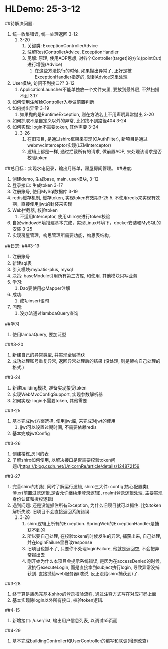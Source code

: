 

# HLDemo: 25-3-12

##待解决问题:
1. 统一收集错误, 统一处理返回 3-12
   1. 3-20
      1. 关键类: ExceptionControllerAdvice 
      2. 注解RestControllerAdvice, ExceptionHandler
      3. 见解: 原理, 使用AOP思想, 对各个Controller(target)的方法(pointCut)进行增强(Advice)
         1. 在这些方法执行的时候, 如果抛出异常了, 正好是被ExceptionHandler指定的, 就到Advice这里处理
2. User模块, 访问不到接口??  3-12
    1. ApplicationLauncher不能单独放一个文件夹里, 要放到最外层, 不然扫描不到 3.17
3. 如何使用注解给Controller入参做前置判断
4. 如何抛出异常 3-19
   1. 如果抛的是RuntimeException, 则在方法名上不用声明异常抛出 3-20
5. 如何抓取不是自定义以外的异常, 比如找不到路径404 3-24
6. 如何实现: login不需要token, 其他需要 3-24
   1. 3-26
      1. 在旧项目, 是通过shiro框架来实现(OAuthFilter), 新项目是通过webmvcInterceptor实现(LZMInterceptor)
      2. 逻辑上都是一样, 通过拦截所有的请求, 做前置AOP, 来处理该请求是否校验token

##总目标：实现水电记录，输出月账单，房屋房间管理。
##进度:
1. 创建demo, 生成base, main, user模块, 3-12
2. 登录接口: 生成token 3-17
3. 注册账号, 使用MySql数据库 3-19
4. redis缓存机制, 缓存token, 实现token有效期3-25
   5. 不使用redis来实现有效期，直接使用jjwt的封装来实现
5. Web拦截器, 校验token
   1. 不适用Interceptor, 使用shiro来进行token校验
6. 自家window环境搭建基本完成，实现Linux环境下，docker安装和MySQL的安装 3-25
7. 实现房屋管理，构思管理所需要功能，构思表结构。


##日志:
###3-19: 
1. 注册账号
2. 新建sql表
3. 引入模块:mybatis-plus, mysql
4. 决策: baseModule引用所有第三方库, 和使用. 其他模块只写业务
5. 学习: 
   1. Dao要使用@Mapper注解
6. 成功:
   1. 成功insert语句
7. 问题:
   1. 没办法通过lambdaQuery查询

##学习
1. 使用lambaQuery, 要加泛型

###3-20
1. 新建自己的异常类型, 并实现全局捕获
2. 成功处理账号重复异常, 返回异常处理后的结果 (没处理, 则是架构自己处理的格式.)

##3-24
1. 新建building模块, 准备实现接受token
2. 实现WebMvcConfigSupport, 实现参数解析器
3. 如何实现: login不需要token, 其他需要

##3-25
1. 基本完成jwt方案选择, 使用jjwt库, 来完成对jwt的使用
   1. jjwt可以设置过期时间, 不需要依赖redis
2. 基本完成jwtConfig

##3-26
1. 创建楼栋,房间的表
2. 了解shiro如何使用, 以解决接口是否需要校验token问题//https://blog.csdn.net/UnicornRe/article/details/124872159

##3-27
1. 完善shiro的机制, 同时了解运行逻辑, shiro三大件: config(核心配置类), filter(前置过滤逻辑,是否允许继续走登录逻辑), realm(登录逻辑处理, 主要实现身份认证和授权逻辑)
2. 遇到问题: 还是没能抓住所有Exception, 为什么旧项目就可以抓住. 比如token解析失败. 旧项目不会直接返回系统错误.
   1. 3-28
      1. shiro逻辑上所有的Exception. SpringWeb的ExceptionHandler是捕获不到的
      2. 所以要自己处理, 在校验token的时候发生的异常, 捕获出来, 自己处理, 并在loginFailure里篡改response
      3. 旧项目也抓不了, 只要你不处理loginFailure, 他就是返回空, 不会把异常报出去
      4. 刚开始为什么本项目会提示系统错误, 是因为在accessDenied的时候, 没执行executeLogin, 而是直接拿到subject执行login, 导致异常没捕获到. 直接抛给web服务器(瞎说, 反正没给shiro捕获到)了. 

##3-28
1. 终于算是熟悉完基本shiro的登录校验流程, 通过注释方式写在对应打码上面
2. 基本实现除login以外所有接口, 校验token逻辑.

##4-15
1. 新增接口: /user/list, 输出用户信息列表, 以调试h5页面

##4-29
1. 基本完成buildingController和UserController的编写和联调(增删改查)
